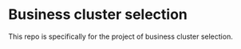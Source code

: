 # Business cluster selection
This repo is specifically for the project of business cluster selection.

